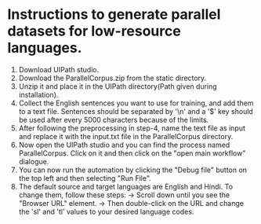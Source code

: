 # Instructions to generate parallel datasets for low-resource languages.

1) Download UIPath studio.
2) Download the ParallelCorpus.zip from the static directory.
3) Unzip it and place it in the UIPath directory(Path given during installation).
4) Collect the English sentences you want to use for training, and add them to a text file.
   Sentences should be separated by '\n' and a '$' key should be used after every 5000
   characters because of the limits.
5) After following the preprocessing in step-4, name the text file as input and replace it with
   the input.txt file in the ParallelCorpus directory.
6) Now open the UIPath studio and you can find the process named ParallelCorpus. Click on it
   and then click on the "open main workflow" dialogue.
7) You can now run the automation by clicking the "Debug file" button on the top left and then
   selecting "Run File".
8) The default source and target languages are English and Hindi. To change them, follow these
   steps:
   -> Scroll down until you see the "Browser URL" element.
   -> Then double-click on the URL and change the 'sl' and 'tl' values to your desired language codes.
